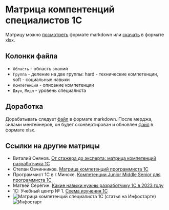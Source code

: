 # Матрица компентенций специалистов 1С

Матрицу можно [посмотреть](../main/МатрицаКомпетенцией1С.md) формате markdown или [скачать](../main/МатрицаКомпетенцией1С.xlsx) в формате xlsx.

## Колонки файла

- `Область` - область знаний
- `Группа` - деление на две группы: hard - технические компетенции, soft - социальные навыки
- `Компетенция` - описание компетенции
- `Джун`, `Мидл` - уровень специалиста

## Доработка

Дорабатывать следует [файл](../main/МатрицаКомпетенцией1С.md) в формате markdown.
После мерджа, силами ментейнеров, он будет сконвертирован и обновлен [файл](../main/МатрицаКомпетенцией1С.xlsx) в формате xlsx.

## Ссылки на другие матрицы

- Виталий Онянов. [От стажера до эксперта: матрица компетенций разработчика 1С](https://infostart.ru/pm/1519122/)
- Степан Овчинников. [Матрица компетенций программиста 1С](https://habr.com/ru/companies/intervolga/articles/692764/)
- Программист 1С в г.Минске. [Компетенции Junior Middle Senior для программиста 1C](https://koder.by/programmer_1s_junior_middle_senior.php)
- Матвей Серёгин. [Какие навыки нужны разработчику 1С в 2023 году](https://www.youtube.com/watch?v=MzCjrlI0JnY)
- 1С: Учебный центр № 1. [Схема изучения 1С](https://uc1.1c.ru/poster/)
- ![Матрица компетенций специалиста 1С (статья на Инфостарте)](https://infostart.ru/1c/articles/2045050/)
  ![Инфостарт](https://infostart.ru/bitrix/templates/sandbox_empty/assets/tpl/abo/img/logo.svg)

